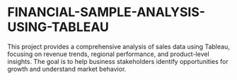 # FINANCIAL-SAMPLE-ANALYSIS-USING-TABLEAU
This project provides a comprehensive analysis of sales data using Tableau, focusing on revenue trends, regional performance, and product-level insights. The goal is to help business stakeholders identify opportunities for growth and understand market behavior.
